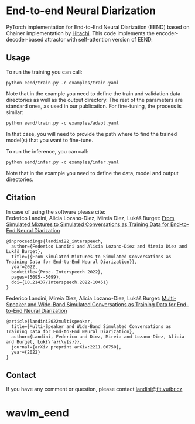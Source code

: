 # End-to-end Neural Diarization

PyTorch implementation for End-to-End Neural Diarization (EEND) based on Chainer implementation by [Hitachi](https://github.com/hitachi-speech/EEND). This code implements the encoder-decoder-based attractor with self-attention version of EEND.



## Usage
To run the training you can call:

    python eend/train.py -c examples/train.yaml
Note that in the example you need to define the train and validation data directories as well as the output directory. The rest of the parameters are standard ones, as used in our publication.
For fine-tuning, the process is similar:

    python eend/train.py -c examples/adapt.yaml
In that case, you will need to provide the path where to find the trained model(s) that you want to fine-tune.

To run the inference, you can call:

    python eend/infer.py -c examples/infer.yaml
Note that in the example you need to define the data, model and output directories.

## Citation
In case of using the software please cite:\
Federico Landini, Alicia Lozano-Diez, Mireia Diez, Lukáš Burget: [From Simulated Mixtures to Simulated Conversations as Training Data for End-to-End Neural Diarization](https://arxiv.org/abs/2204.00890)
```
@inproceedings{landini22_interspeech,
  author={Federico Landini and Alicia Lozano-Diez and Mireia Diez and Lukáš Burget},
  title={{From Simulated Mixtures to Simulated Conversations as Training Data for End-to-End Neural Diarization}},
  year=2022,
  booktitle={Proc. Interspeech 2022},
  pages={5095--5099},
  doi={10.21437/Interspeech.2022-10451}
}
```

Federico Landini, Mireia Diez, Alicia Lozano-Diez, Lukáš Burget: [Multi-Speaker and Wide-Band Simulated Conversations as Training Data for End-to-End Neural Diarization](https://arxiv.org/abs/2211.06750)
```
@article{landini2022multispeaker,
  title={Multi-Speaker and Wide-Band Simulated Conversations as Training Data for End-to-End Neural Diarization},
  author={Landini, Federico and Diez, Mireia and Lozano-Diez, Alicia and Burget, Luk{\'a}{\v{s}}},
  journal={arXiv preprint arXiv:2211.06750},
  year={2022}
}
```


## Contact
If you have any comment or question, please contact landini@fit.vutbr.cz
# wavlm_eend
